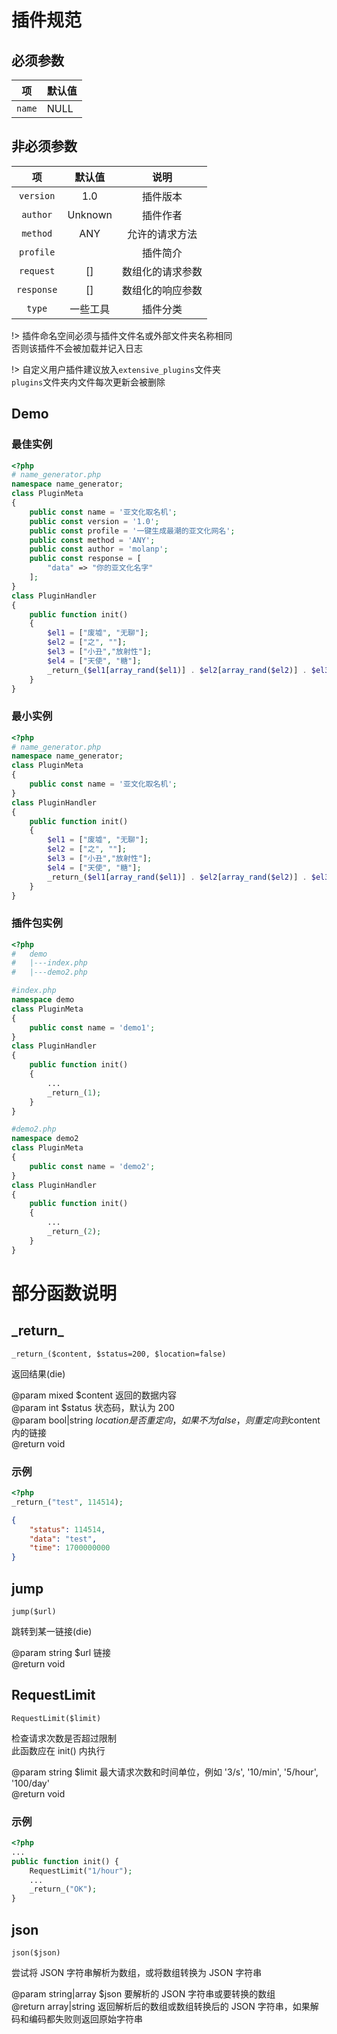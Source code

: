 # 插件规范

## 必须参数

|项|默认值|
|-|-|
|`name`|NULL|

## 非必须参数

|项|默认值|说明|
|:-:|:-:|:-:|
|`version`|1.0|插件版本|
|`author`|Unknown|插件作者|
|`method`|ANY|允许的请求方法|
|`profile`||插件简介|
|`request`|[]|数组化的请求参数|
|`response`|[]|数组化的响应参数|
|`type`|一些工具|插件分类|

!> 插件命名空间必须与插件文件名或外部文件夹名称相同<br>否则该插件不会被加载并记入日志

!> 自定义用户插件建议放入`extensive_plugins`文件夹<br>`plugins`文件夹内文件每次更新会被删除

## Demo

### 最佳实例

```php
<?php
# name_generator.php
namespace name_generator;
class PluginMeta
{
    public const name = '亚文化取名机';
    public const version = '1.0';
    public const profile = '一键生成最潮的亚文化网名';
    public const method = 'ANY';
    public const author = 'molanp';
    public const response = [
        "data" => "你的亚文化名字"
    ];
}
class PluginHandler
{
    public function init()
    {
        $el1 = ["废墟", "无聊"];
        $el2 = ["之", ""];
        $el3 = ["小丑","放射性"];
        $el4 = ["天使", "糖"];
        _return_($el1[array_rand($el1)] . $el2[array_rand($el2)] . $el3[array_rand($el3)] . $el4[array_rand($el4)]);
    }
}
```

### 最小实例

```php
<?php
# name_generator.php
namespace name_generator;
class PluginMeta
{
    public const name = '亚文化取名机';
}
class PluginHandler
{
    public function init()
    {
        $el1 = ["废墟", "无聊"];
        $el2 = ["之", ""];
        $el3 = ["小丑","放射性"];
        $el4 = ["天使", "糖"];
        _return_($el1[array_rand($el1)] . $el2[array_rand($el2)] . $el3[array_rand($el3)] . $el4[array_rand($el4)]);
    }
}
```

### 插件包实例

```php
<?php
#   demo
#   |---index.php
#   |---demo2.php

#index.php
namespace demo
class PluginMeta
{
    public const name = 'demo1';
}
class PluginHandler
{
    public function init()
    {
        ...
        _return_(1);
    }
}

#demo2.php
namespace demo2
class PluginMeta
{
    public const name = 'demo2';
}
class PluginHandler
{
    public function init()
    {
        ...
        _return_(2);
    }
}
```

# 部分函数说明

## \_return_

`_return_($content, $status=200, $location=false)`

返回结果(die)

@param mixed $content 返回的数据内容<br>
@param int $status 状态码，默认为 200<br>
@param bool|string $location 是否重定向，如果不为false，则重定向到$content内的链接<br>
@return void

### 示例

```php
<?php
_return_("test", 114514);
```

```json
{
    "status": 114514,
    "data": "test",
    "time": 1700000000
}
```

## jump

`jump($url)`

跳转到某一链接(die)

@param string  $url 链接<br>
@return void

## RequestLimit

`RequestLimit($limit)`

检查请求次数是否超过限制<br>
此函数应在 init() 内执行

@param string $limit 最大请求次数和时间单位，例如 '3/s', '10/min', '5/hour', '100/day'<br>
@return void

### 示例

```php
<?php
...
public function init() {
    RequestLimit("1/hour");
    ...
    _return_("OK");
}
```

## json

`json($json)`

尝试将 JSON 字符串解析为数组，或将数组转换为 JSON 字符串

@param string|array $json 要解析的 JSON 字符串或要转换的数组<br>
@return array|string 返回解析后的数组或数组转换后的 JSON 字符串，如果解码和编码都失败则返回原始字符串
